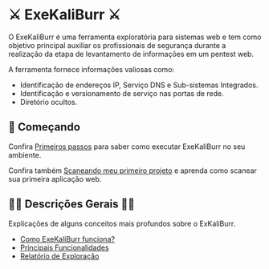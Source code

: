 # :crossed_swords: ExeKaliBurr :crossed_swords:

O ExeKaliBurr é uma ferramenta exploratória para sistemas web e tem como objetivo principal auxiliar os profissionais de segurança durante a realização da etapa de levantamento de informações em um pentest web. 

A ferramenta fornece informações valiosas como:
- Identificação de endereços IP, Serviço DNS e Sub-sistemas Integrados.
- Identificação e versionamento de serviço nas portas de rede.
- Diretório ocultos.

##  :bow_and_arrow: Começando

Confira [Primeiros passos](/Manual/quickstart.md) para saber como executar ExeKaliBurr no seu ambiente.

Confira também [Scaneando meu primeiro projeto](/Manual/FirstScan.md) e aprenda como scanear sua primeira aplicação web.

## :mage_man: Descrições Gerais :mage_woman:

Explicações de alguns conceitos mais profundos sobre o ExKaliBurr.
- [Como ExeKaliBurr funciona?](/Manual/workflow.md)
- [Principais Funcionalidades](/Manual/scanners.md)
- [Relatório de Exploração](/Manual/reports.md)
